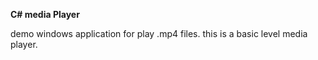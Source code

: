 **C# media Player**

   demo windows application for play .mp4 files. this is a basic level media player.

